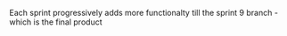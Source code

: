 Each sprint progressively adds more functionalty till the sprint 9 branch - which is the final product
